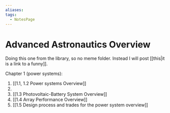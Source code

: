 ```yaml
---
aliases: 
tags:
  - NotesPage
---
```


# Advanced Astronautics Overview

Doing this one from the library, so no meme folder. Instead I will post [[this|it is a link to a funny]].

Chapter 1 (power systems):
1) [[1.1, 1.2 Power systems Overview]]
2) 
3) [[1.3 Photovoltaic-Battery System Overview]]
4) [[1.4 Array Performance Overview]]
5) [[1.5 Design process and trades for the power system overview]]